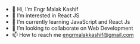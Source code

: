 - 👋 Hi, I’m Engr Malak Kashif
- 👀 I’m interested in React JS
- 🌱 I’m currently learning JavaScript and React Js
- 💞️ I’m looking to collaborate on Web Development 
- 📫 How to reach me engrmalakkashif@gmail.com

<!---
engrmalakkashif/engrmalakkashif is a ✨ special ✨ repository because its `README.md` (this file) appears on your GitHub profile.
You can click the Preview link to take a look at your changes.
--->
